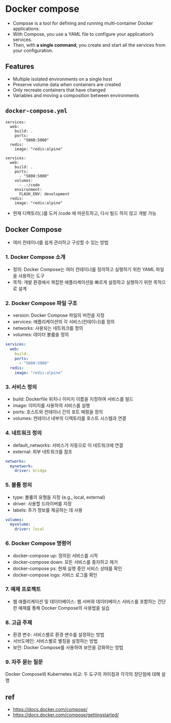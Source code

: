# Docker compose
- Compose is a tool for defining and running multi-container Docker applications.
- With Compose, you use a YAML file to configure your application’s services.
- Then, with **a single command**, you create and start all the services from your configuration.

## Features
- Multiple isolated environments on a single host
- Preserve volume data when containers are created
- Only recreate containers that have changed
- Variables and moving a composition between environments

## `docker-compose.yml`
```
services:
  web:
    build: .
    ports:
      - "5000:5000"
  redis:
    image: "redis:alpine"
```

```
services:
  web:
    build: .
    ports:
      - "5000:5000"
    volumes:
      - .:/code
    environment:
      FLASK_ENV: development
  redis:
    image: "redis:alpine"
```

- 현재 디렉토리(.)를 도커 /code 에 마운트하고, 다시 빌드 하지 않고 개발 가능

## Docker Compose
- 여러 컨테이너를 쉽게 관리하고 구성할 수 있는 방법

### 1. Docker Compose 소개
- 정의: Docker Compose는 여러 컨테이너를 정의하고 실행하기 위한 YAML 파일을 사용하는 도구
- 목적: 개발 환경에서 복잡한 애플리케이션을 빠르게 설정하고 실행하기 위한 목적으로 설계

### 2. Docker Compose 파일 구조
- version: Docker Compose 파일의 버전을 지정
- services: 애플리케이션의 각 서비스(컨테이너)를 정의
- networks: 사용되는 네트워크를 정의
- volumes: 데이터 볼륨을 정의

```yaml
services:
  web:
    build:.
    ports:
      - "5000:5000"
  redis:
    image: "redis:alpine"
```

### 3. 서비스 정의
- build: Dockerfile 위치나 이미지 이름을 지정하여 서비스를 빌드
- image: 이미지를 사용하여 서비스를 실행
- ports: 호스트와 컨테이너 간의 포트 매핑을 정의
- volumes: 컨테이너 내부의 디렉토리를 호스트 시스템과 연결

### 4. 네트워크 정의
- default_networks: 서비스가 자동으로 이 네트워크에 연결
- external: 외부 네트워크를 참조

```yaml
networks:
  mynetwork:
    driver: bridge
```

### 5. 볼륨 정의
- type: 볼륨의 유형을 지정 (e.g., local, external)
- driver: 사용할 드라이버를 지정
- labels: 추가 정보를 제공하는 데 사용

```yaml
volumes:
  myvolume:
    driver: local
```

### 6. Docker Compose 명령어
- docker-compose up: 정의된 서비스를 시작
- docker-compose down: 모든 서비스를 중지하고 제거
- docker-compose ps: 현재 실행 중인 서비스 상태를 확인
- docker-compose logs: 서비스 로그를 확인

### 7. 예제 프로젝트
- 웹 애플리케이션 및 데이터베이스: 웹 서버와 데이터베이스 서비스를 포함하는 간단한 예제를 통해 Docker Compose의 사용법을 실습

### 8. 고급 주제
- 환경 변수: 서비스별로 환경 변수를 설정하는 방법
- 서브도메인: 서비스별로 별칭을 설정하는 방법
- 보안: Docker Compose를 사용하여 보안을 강화하는 방법

### 9. 자주 묻는 질문
Docker Compose와 Kubernetes 비교: 두 도구의 차이점과 각각의 장단점에 대해 설명


## ref
- https://docs.docker.com/compose/
- https://docs.docker.com/compose/gettingstarted/

